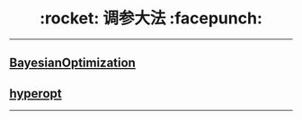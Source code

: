 <h1 align = "center">:rocket: 调参大法 :facepunch:</h1>

---
## [BayesianOptimization][1]
## [hyperopt][2]


---
[1]: https://github.com/fmfn/BayesianOptimization
[2]: https://github.com/hyperopt/hyperopt
